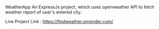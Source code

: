 WeatherApp
An ExpressJs project, which uses openweather API to fetch weather report of user's entered city.

Live Project Link : https://findweather.onrender.com/
